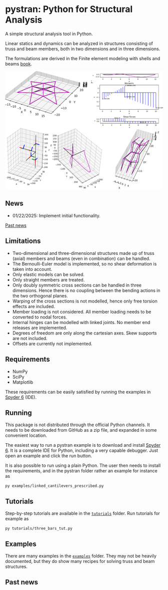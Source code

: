 # pystran: Python for Structural Analysis

A simple structural analysis tool in Python.

Linear statics and dynamics can be analyzed in structures consisting of truss and beam members, both in two dimensions and in three dimensions.

The formulations are derived in the Finite element modeling with shells and beams [book](http://hogwarts.ucsd.edu/~pkrysl/femstructures-book/).

![Alt pystran capabilities in graphic abstract](docs/splash.png)

## News

- 01/22/2025: Implement initial functionality. 

[Past news](#past-news)

## Limitations

- Two-dimensional and three-dimensional structures made up of truss (axial)
  members and beams (even in combination) can be handled.
- The Bernoulli-Euler model is implemented, so no shear deformation is taken into account.
- Only elastic models can be solved.
- Only straight members are treated.
- Only doubly symmetric cross sections can be handled in three dimensions. Hence
  there is no coupling between the bending actions in the two orthogonal planes.
- Warping of the cross sections is not modelled, hence only free torsion effects are included.
- Member loading is not considered. All member loading needs to be converted to nodal forces.
- Internal hinges can be modelled with linked joints. No member end releases are implemented.
- Degrees of freedom are only along the cartesian axes. Skew supports are not included.
- Offsets are currently not implemented.

## Requirements

- NumPy
- SciPy
- Matplotlib

These requirements can be easily satisfied by running the examples in [Spyder 6](https://www.spyder-ide.org/download/) (IDE).

## Running

This package is not distributed through the official Python channels.
It needs to be downloaded from GitHub as a zip file, and expanded in some convenient location. 

The easiest way to run a pystran example is to download and install [Spyder 6](https://www.spyder-ide.org/download/). It is a complete IDE for Python, including a very capable debugger. Just open an example and click the run button.

It is also possible to run using a plain Python.
The user then needs to install the requirements, and in the
pystran folder rather an example for instance as
```
py examples/linked_cantilevers_prescribed.py
```

## Tutorials

Step-by-step tutorials are available in the [`tutorials`](./tutorials) folder. 
Run tutorials for example as
```
py tutorials/three_bars_tut.py
```

## Examples

There are many examples in the [`examples`](./examples) folder. They may not be heavily documented,
but they do show many recipes for solving truss and beam structures.

## <a name="past-news"></a>Past news
